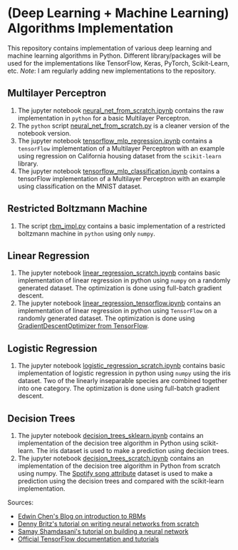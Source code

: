 # (Deep Learning + Machine Learning) Algorithms Implementation
This repository contains implementation of various deep learning and machine learning algorithms in Python. Different library/packages will be used for the implementations like TensorFlow, Keras, PyTorch, Scikit-Learn, etc.
_Note_: I am regularly adding new implementations to the repository.

## Multilayer Perceptron

1. The jupyter notebook [neural_net_from_scratch.ipynb](https://github.com/adityashrm21/Deep-Learning-Algorithms-Implementation/blob/master/Multilayer_Perceptron/neural_net_from_scratch.ipynb) contains the raw implementation in `python` for a basic Multilayer Perceptron.
2. The `python` script [neural_net_from_scratch.py](https://github.com/adityashrm21/Deep-Learning-Algorithms-Implementation/blob/master/Multilayer_Perceptron/neural_net_from_scratch.py) is a cleaner version of the notebook version.
3. The jupyter notebook [tensorflow_mlp_regression.ipynb](https://github.com/adityashrm21/Deep-Learning-Algorithms-Implementation/blob/master/Multilayer_Perceptron/tensorflow_mlp_regression.ipynb) contains a `tensorFlow` implementation of a Multilayer Perceptron with an example using regression on California housing dataset from the `scikit-learn` library.
4. The jupyter notebook [tensorflow_mlp_classification.ipynb](https://github.com/adityashrm21/Deep-Learning-Algorithms-Implementation/blob/master/Multilayer_Perceptron/tensorflow_mlp_classification.ipynb) contains a tensorFlow implementation of a Multilayer Perceptron with an example using classification on the MNIST dataset.

## Restricted Boltzmann Machine

1. The script [rbm_impl.py](https://github.com/adityashrm21/Deep-Learning-Algorithms-Implementation/blob/master/Restricted_Boltzmann_Machines/rbm_impl.py) contains a basic implementation of a restricted boltzmann machine in `python` using only `numpy`.

## Linear Regression

1. The jupyter notebook [linear_regression_scratch.ipynb](https://github.com/adityashrm21/Deep-Learning-Algorithms-Implementation/blob/master/Linear_Regression/linear_regression_scratch.ipynb) contains basic implementation of linear regression in python using `numpy` on a randomly generated dataset. The optimization is done using full-batch gradient descent.
2. The jupyter notebook [linear_regression_tensorflow.ipynb](https://github.com/adityashrm21/Deep-Learning-Algorithms-Implementation/blob/master/Linear_Regression/linear_regression_tensorflow.ipynb) contains an implementation of linear regression in python using `TensorFlow` on a randomly generated dataset. The optimization is done using [GradientDescentOptimizer from TensorFlow](https://www.tensorflow.org/api_docs/python/tf/train/GradientDescentOptimizer).

## Logistic Regression

1. The jupyter notebook [logistic_regression_scratch.ipynb](https://github.com/adityashrm21/Deep-Learning-Algorithms-Implementation/blob/master/Logistic_Regression/logistic_regression_scratch.ipynb) contains basic implementation of logistic regression in python using `numpy` using the iris dataset. Two of the linearly inseparable species are combined together into one category. The optimization is done using full-batch gradient descent.

## Decision Trees

1. The jupyter notebook [decision_trees_sklearn.ipynb](https://github.com/adityashrm21/Deep-Learning-Algorithms-Implementation/blob/master/Decision_Trees/decision_trees_sklearn.ipynb) contains an implementation of the decision tree algorithm in Python using scikit-learn. The iris dataset is used to make a prediction using decision trees.
2. The jupyter notebook [decision_trees_scratch.ipynb](https://github.com/adityashrm21/Deep-Learning-Algorithms-Implementation/blob/master/Decision_Trees/decision_tree_scratch.ipynb) contains an implementation of the decision tree algorithm in Python from scratch using numpy. The [Spotify song attribute](https://www.kaggle.com/geomack/spotifyclassification/home) dataset is used to make a prediction using the decision trees and compared with the scikit-learn implementation.


Sources:
- [Edwin Chen's Blog on introduction to RBMs](http://blog.echen.me/2011/07/18/introduction-to-restricted-boltzmann-machines/)
- [Denny Britz's tutorial on writing neural networks from scratch](http://www.wildml.com/2015/09/implementing-a-neural-network-from-scratch/)
- [Samay Shamdasani's tutorial on building a neural network](https://enlight.nyc/projects/neural-network/)
- [Official TensorFlow documentation and tutorials](https://www.tensorflow.org/tutorials/)
